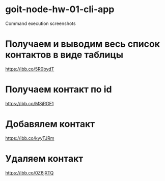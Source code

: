 # goit-node-hw-01-cli-app

Command execution screenshots

# Получаем и выводим весь список контактов в виде таблицы

https://ibb.co/5R0bydT

# Получаем контакт по id

https://ibb.co/M8jRGF1

# Добавялем контакт

https://ibb.co/kyyTJRm

# Удаляем контакт

https://ibb.co/0Z6jXTQ
